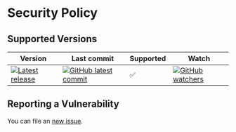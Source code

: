 # Security Policy

## Supported Versions
| Version | Last commit   | Supported         | Watch  |
| ------- | ------------- |------------------ | ------ |
| [![Latest release](https://badgen.net/github/release/meokullu/GetScaleIndex)](https://github.com/meokullu/GetScaleIndex/releases) | [![GitHub latest commit](https://badgen.net/github/last-commit/meokullu/GetScaleIndex)](https://GitHub.com/meokullu/GetScaleIndex/commit/) | :white_check_mark: | [![GitHub watchers](https://img.shields.io/github/watchers/meokullu/GetScaleIndex.svg?style=social&label=Watch&maxAge=2592000)](https://GitHub.com/meokullu/GetScaleIndex/watchers/)


## Reporting a Vulnerability

You can file an [new issue](https://github.com/meokullu/GetScaleIndex/issues). 
